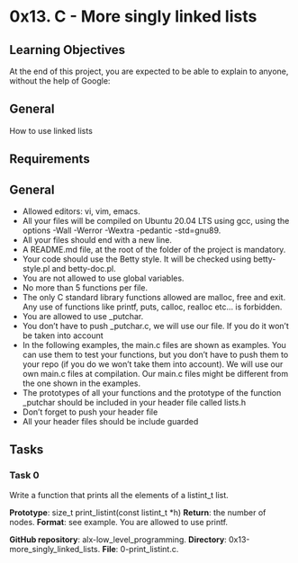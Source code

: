 # 0x13. C - More singly linked lists

## Learning Objectives
At the end of this project, you are expected to be able to explain to anyone, without the help of Google:

## General
How to use linked lists

## Requirements

## General

- Allowed editors: vi, vim, emacs. 
- All your files will be compiled on Ubuntu 20.04 LTS using gcc, using the options -Wall -Werror -Wextra -pedantic -std=gnu89. 
- All your files should end with a new line. 
- A README.md file, at the root of the folder of the project is mandatory. 
- Your code should use the Betty style. It will be checked using betty-style.pl and betty-doc.pl. 
- You are not allowed to use global variables. 
- No more than 5 functions per file. 
- The only C standard library functions allowed are malloc, free and exit. Any use of functions like printf, puts, calloc, realloc etc… is forbidden. 
- You are allowed to use \_putchar. 
- You don’t have to push \_putchar.c, we will use our file. If you do it won’t be taken into account 
- In the following examples, the main.c files are shown as examples. You can use them to test your functions, but you don’t have to push them to your repo (if you do we won’t take them into account). We will   use our own main.c files at compilation. Our main.c files might be different from the one shown in the examples. 
- The prototypes of all your functions and the prototype of the function \_putchar should be included in your header file called lists.h 
- Don’t forget to push your header file 
- All your header files should be include guarded 


## Tasks

### Task 0

Write a function that prints all the elements of a listint\_t list.

 **Prototype**: size\_t print\_listint(const listint\_t \*h) 
 **Return**: the number of nodes. 
 **Format**: see example. 
 You are allowed to use printf. 

 **GitHub repository**: alx-low\_level\_programming. 
 **Directory**: 0x13-more\_singly\_linked\_lists. 
 **File**: 0-print\_listint.c. 
